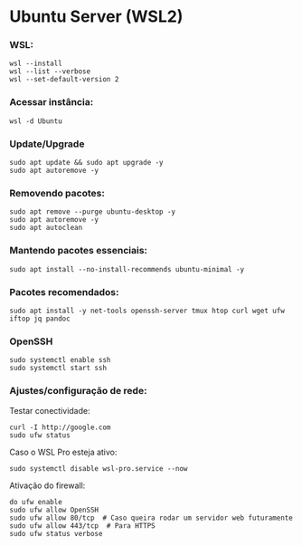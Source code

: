 # Ubuntu Server (WSL2)

### WSL:
```
wsl --install
wsl --list --verbose
wsl --set-default-version 2
```

### Acessar instância:
```
wsl -d Ubuntu
```

### Update/Upgrade
```
sudo apt update && sudo apt upgrade -y
sudo apt autoremove -y
```

### Removendo pacotes:
```
sudo apt remove --purge ubuntu-desktop -y
sudo apt autoremove -y
sudo apt autoclean
```

### Mantendo pacotes essenciais:
```
sudo apt install --no-install-recommends ubuntu-minimal -y
```

### Pacotes recomendados:
```
sudo apt install -y net-tools openssh-server tmux htop curl wget ufw iftop jq pandoc
```

### OpenSSH
```
sudo systemctl enable ssh
sudo systemctl start ssh
```

### Ajustes/configuração de rede:

Testar conectividade:
```
curl -I http://google.com
sudo ufw status
```
Caso o WSL Pro esteja ativo:
```
sudo systemctl disable wsl-pro.service --now
```
Ativação do firewall:
```
do ufw enable
sudo ufw allow OpenSSH
sudo ufw allow 80/tcp  # Caso queira rodar um servidor web futuramente
sudo ufw allow 443/tcp  # Para HTTPS
sudo ufw status verbose
```
